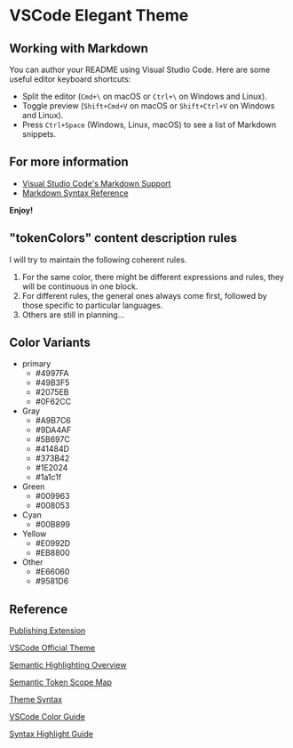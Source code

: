 # VSCode Elegant Theme

## Working with Markdown

You can author your README using Visual Studio Code. Here are some useful editor keyboard shortcuts:

* Split the editor (`Cmd+\` on macOS or `Ctrl+\` on Windows and Linux).
* Toggle preview (`Shift+Cmd+V` on macOS or `Shift+Ctrl+V` on Windows and Linux).
* Press `Ctrl+Space` (Windows, Linux, macOS) to see a list of Markdown snippets.

## For more information

* [Visual Studio Code's Markdown Support](http://code.visualstudio.com/docs/languages/markdown)
* [Markdown Syntax Reference](https://help.github.com/articles/markdown-basics/)

**Enjoy!**

## "tokenColors" content description rules

I will try to maintain the following coherent rules.

1. For the same color, there might be different expressions and rules, they will be continuous in one block.
2. For different rules, the general ones always come first, followed by those specific to particular languages.
3. Others are still in planning...

## Color Variants

- primary
    - #4997FA
    - #49B3F5
    - #2075EB
    - #0F62CC
- Gray
    - #A9B7C6
    - #9DA4AF
    - #5B697C
    - #41484D
    - #373B42
    - #1E2024
    - #1a1c1f
- Green
    - #009963
    - #008053
- Cyan
    - #00B899
- Yellow
    - #E0992D
    - #EB8800
- Other
    - #E66060
    - #9581D6

## Reference

[Publishing Extension](https://code.visualstudio.com/api/working-with-extensions/publishing-extension)

[VSCode Official Theme](https://github.com/microsoft/vscode/tree/main/extensions/theme-defaults/themes)

[Semantic Highlighting Overview](https://github.com/microsoft/vscode/wiki/Semantic-Highlighting-Overview)

[Semantic Token Scope Map](https://code.visualstudio.com/api/language-extensions/semantic-highlight-guide#semantic-token-scope-map)

[Theme Syntax](https://code.visualstudio.com/api/extension-guides/color-theme)

[VSCode Color Guide](https://code.visualstudio.com/api/references/theme-color)

[Syntax Highlight Guide](https://code.visualstudio.com/api/language-extensions/syntax-highlight-guide)
